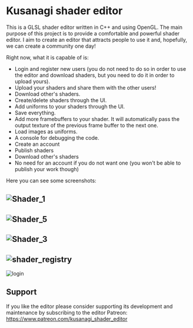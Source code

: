 # Kusanagi shader editor

This is a GLSL shader editor written in C++ and using OpenGL. The main purpose of this project is to provide a comfortable and powerful shader editor.
I aim to create an editor that attracts people to use it and, hopefully, we can create a community one day!

Right now, what it is capable of is:

- Login and register new users (you do not need to do so in order to use the editor and download shaders, but you need to do it in order to upload yours).
- Upload your shaders and share them with the other users!
- Download other's shaders.
- Create/delete shaders through the UI.
- Add uniforms to your shaders through the UI.
- Save everything.
- Add more framebuffers to your shader. It will automatically pass the output texture of the previous frame buffer to the next one.
- Load images as uniforms.
- A console for debugging the code.
- Create an account
- Publish shaders
- Download other's shaders
- No need for an account if you do not want one (you won't be  able to publish your work though)

Here you can see some screenshots:

![Shader_1](https://user-images.githubusercontent.com/107591581/173961888-8595a8cc-b134-4a5e-89f5-be8405e5a982.png) 
---
![Shader_5](https://user-images.githubusercontent.com/107591581/173961886-87c0c949-b2f4-4e21-8c81-193863051101.png)
---
![Shader_3](https://user-images.githubusercontent.com/107591581/173961882-305f1b5f-6e71-4c15-b7b6-d2c63bdfe88a.png)
---
![shader_registry](https://user-images.githubusercontent.com/107591581/177884536-99463408-060b-4f11-a0b3-9b1806dee5f5.png)
---
![login](https://user-images.githubusercontent.com/107591581/177884547-2f09f26b-1a9a-42de-a9ac-b5fdff15fd70.png)

## Support

If you like the editor please consider supporting its development and maintenance by subscribing to the editor Patreon:
https://www.patreon.com/kusanagi_shader_editor
